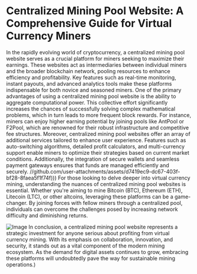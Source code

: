 # Centralized Mining Pool Website: A Comprehensive Guide for Virtual Currency Miners
In the rapidly evolving world of cryptocurrency, a centralized mining pool website serves as a crucial platform for miners seeking to maximize their earnings. These websites act as intermediaries between individual miners and the broader blockchain network, pooling resources to enhance efficiency and profitability. Key features such as real-time monitoring, instant payouts, and advanced analytics tools make these platforms indispensable for both novice and seasoned miners.
One of the primary advantages of using a centralized mining pool website is the ability to aggregate computational power. This collective effort significantly increases the chances of successfully solving complex mathematical problems, which in turn leads to more frequent block rewards. For instance, miners can enjoy higher earning potential by joining pools like AntPool or F2Pool, which are renowned for their robust infrastructure and competitive fee structures.
Moreover, centralized mining pool websites offer an array of additional services tailored to enhance user experience. Features such as auto-switching algorithms, detailed profit calculators, and multi-currency support enable miners to optimize their strategies based on current market conditions. Additionally, the integration of secure wallets and seamless payment gateways ensures that funds are managed efficiently and securely.
 //github.com/user-attachments/assets/d7419ec9-dc67-403f-bf28-8faea5f1f74f)))
For those looking to delve deeper into virtual currency mining, understanding the nuances of centralized mining pool websites is essential. Whether you're aiming to mine Bitcoin (BTC), Ethereum (ETH), Litecoin (LTC), or other altcoins, leveraging these platforms can be a game-changer. By joining forces with fellow miners through a centralized pool, individuals can overcome the challenges posed by increasing network difficulty and diminishing returns.

![Image](https://github.com/user-attachments/assets/4a25d116-2220-4385-b08e-f287af8fcbc4)
In conclusion, a centralized mining pool website represents a strategic investment for anyone serious about profiting from virtual currency mining. With its emphasis on collaboration, innovation, and security, it stands out as a vital component of the modern mining ecosystem. As the demand for digital assets continues to grow, embracing these platforms will undoubtedly pave the way for sustainable mining operations.)

